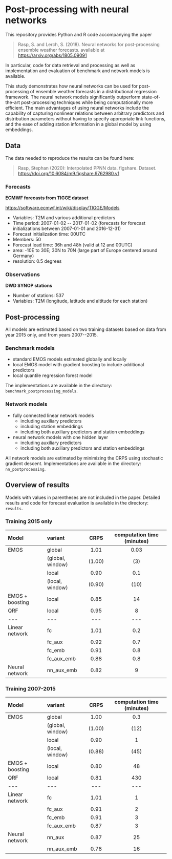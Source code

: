 # Post-processing with neural networks

This repository provides Python and R code accompanying the paper 

> Rasp, S. and Lerch, S. (2018).
> Neural networks for post-processing ensemble weather forecasts.
> available at https://arxiv.org/abs/1805.09091

In particular, code for data retrieval and processing as well as implementation and evaluation of benchmark and network models is available. 

This study demonstrates how neural networks can be used for post-processing of ensemble weather forecasts in a distributional regression framework. The neural network models significantly outperform state-of-the-art post-processing techniques while being computationally more efficient. The main advantages of using neural networks include the capability of capturing nonlinear relations between arbitrary predictors and distribution parameters without having to specify appropriate link functions, and the ease of adding station information in a global model by using embeddings.

## Data

The data needed to reproduce the results can be found here: 

> Rasp, Stephan (2020): Interpolated PPNN data. figshare. Dataset. https://doi.org/10.6084/m9.figshare.9762980.v1

### Forecasts

**ECMWF forecasts from TIGGE dataset**

https://software.ecmwf.int/wiki/display/TIGGE/Models

- Variables: T2M and various additional predictors
- Time period: 2007-01-02 -- 2017-01-02 (forecasts for forecast initializations between 2007-01-01 and 2016-12-31)
- Forecast initialization time: 00UTC
- Members: 50
- Forecast lead time: 36h and 48h (valid at 12 and 00UTC)
- area: -10E to 30E; 30N to 70N (large part of Europe centered around Germany)
- resolution: 0.5 degrees

### Observations

**DWD SYNOP stations**

- Number of stations: 537
- Variables: T2M (longitude, latitude and altitude for each station)


## Post-processing

All models are estimated based on two training datasets based on data from year 2015 only, and from years 2007--2015.

### Benchmark models

- standard EMOS models estimated globally and locally
- local EMOS model with gradient boosting to include additional predictors
- local quantile regression forest model

The implementations are available in the directory: `benchmark_postprocessing_models`.

### Network models

- fully connected linear network models
    - including auxiliary predictors
    - including station embeddings
    - including both auxiliary predictors and station embeddings
- neural network models with one hidden layer
    - including auxiliary predictors 
    - including both auxiliary predictors and station embeddings
    
All network models are estimated by minimizing the CRPS using stochastic gradient descent. Implementations are available in the directory: `nn_postprocessing`.

<!-- 
- Minimize CRPS using Stochastic Gradient Descent (or more sophisitcated method in the future)
- In the future: Add more predictor variables
	- Start with more variables at each station, such as wind, humidity (need to think about this in detail.)
	- Add neighborhood information from the ensemble


| Method | Description | CRPS for 2016 |
| ------ | ----------- | ------------- |
| EMOS network (global with rolling window as in standard EMOS) | A network mimicking what EMOS does. | 1.00 |
| EMOS network (train 2015, predict 2016) | | 1.01 |
| Fully connected linear network | 6 parameters | 1.01 |
| Hidden layer neural net | | 1.02 | 
| Hidden layer neural net with station embedding | | 0.91 | 
| Hidden layer neural net with auxiliary data | | 0.94 |
| Hidden layer neural net with embeddings and aux data | | 0.86 |  

## Results

![results](./results/results.png)

-->

## Overview of results

Models with values in parentheses are not included in the paper. Detailed results and code for forecast evaluation is available in the directory: `results`.

### Training 2015 only

| Model        | variant         | CRPS  | computation time (minutes) |
| :--- |:-------------| :-----:| :-----:|
| EMOS  | global          | 1.01 | 0.03 |
|       | (global, window)| (1.00) | (3) |
|       | local           | 0.90 | 0.1 |
|       | (local, window) | (0.90) | (10) |
| EMOS + boosting | local | 0.85 | 14 |
| QRF   | local           | 0.95 |  8 |
| ---   | ---   | --- |  --- |
| Linear network | fc     | 1.01 | 0.2 |
|       | fc_aux          | 0.92 | 0.7 |
|       | fc_emb          | 0.91 | 0.8 |
|       | fc_aux_emb      | 0.88 | 0.8 |
| Neural network | nn_aux_emb | 0.82 | 9 |

### Training 2007-2015

| Model        | variant         | CRPS  | computation time (minutes) |
| :--- |:-------------| :-----:| :-----:|
| EMOS  | global | 1.00 | 0.3 |
|       | (global, window) | (1.00) | (12) |
|       | local | 0.90 | 1 |
|       | (local, window) | (0.88) | (45) |
| EMOS + boosting | local  | 0.80 |  48 |
| QRF   | local   |  0.81 | 430  |
| ---   | ---   | --- |  --- |
| Linear network | fc     | 1.01 | 1 |
|       | fc_aux          | 0.91 | 2 |
|       | fc_emb          | 0.91 | 3 |
|       | fc_aux_emb      | 0.87 | 3 |
| Neural network | nn_aux | 0.87 | 25 |
|  | nn_aux_emb | 0.78 | 16 |

